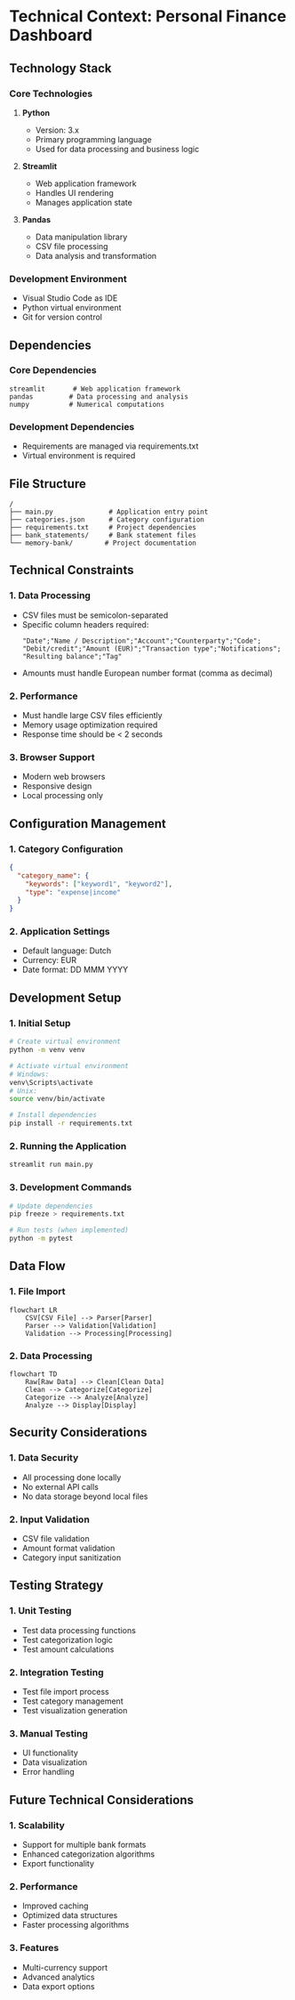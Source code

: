 # Technical Context: Personal Finance Dashboard

## Technology Stack

### Core Technologies
1. **Python**
   - Version: 3.x
   - Primary programming language
   - Used for data processing and business logic

2. **Streamlit**
   - Web application framework
   - Handles UI rendering
   - Manages application state

3. **Pandas**
   - Data manipulation library
   - CSV file processing
   - Data analysis and transformation

### Development Environment
- Visual Studio Code as IDE
- Python virtual environment
- Git for version control

## Dependencies

### Core Dependencies
```plaintext
streamlit       # Web application framework
pandas         # Data processing and analysis
numpy          # Numerical computations
```

### Development Dependencies
- Requirements are managed via requirements.txt
- Virtual environment is required

## File Structure
```
/
├── main.py              # Application entry point
├── categories.json      # Category configuration
├── requirements.txt     # Project dependencies
├── bank_statements/     # Bank statement files
└── memory-bank/        # Project documentation
```

## Technical Constraints

### 1. Data Processing
- CSV files must be semicolon-separated
- Specific column headers required:
  ```
  "Date";"Name / Description";"Account";"Counterparty";"Code";
  "Debit/credit";"Amount (EUR)";"Transaction type";"Notifications";
  "Resulting balance";"Tag"
  ```
- Amounts must handle European number format (comma as decimal)

### 2. Performance
- Must handle large CSV files efficiently
- Memory usage optimization required
- Response time should be < 2 seconds

### 3. Browser Support
- Modern web browsers
- Responsive design
- Local processing only

## Configuration Management

### 1. Category Configuration
```json
{
  "category_name": {
    "keywords": ["keyword1", "keyword2"],
    "type": "expense|income"
  }
}
```

### 2. Application Settings
- Default language: Dutch
- Currency: EUR
- Date format: DD MMM YYYY

## Development Setup

### 1. Initial Setup
```bash
# Create virtual environment
python -m venv venv

# Activate virtual environment
# Windows:
venv\Scripts\activate
# Unix:
source venv/bin/activate

# Install dependencies
pip install -r requirements.txt
```

### 2. Running the Application
```bash
streamlit run main.py
```

### 3. Development Commands
```bash
# Update dependencies
pip freeze > requirements.txt

# Run tests (when implemented)
python -m pytest
```

## Data Flow

### 1. File Import
```mermaid
flowchart LR
    CSV[CSV File] --> Parser[Parser]
    Parser --> Validation[Validation]
    Validation --> Processing[Processing]
```

### 2. Data Processing
```mermaid
flowchart TD
    Raw[Raw Data] --> Clean[Clean Data]
    Clean --> Categorize[Categorize]
    Categorize --> Analyze[Analyze]
    Analyze --> Display[Display]
```

## Security Considerations

### 1. Data Security
- All processing done locally
- No external API calls
- No data storage beyond local files

### 2. Input Validation
- CSV file validation
- Amount format validation
- Category input sanitization

## Testing Strategy

### 1. Unit Testing
- Test data processing functions
- Test categorization logic
- Test amount calculations

### 2. Integration Testing
- Test file import process
- Test category management
- Test visualization generation

### 3. Manual Testing
- UI functionality
- Data visualization
- Error handling

## Future Technical Considerations

### 1. Scalability
- Support for multiple bank formats
- Enhanced categorization algorithms
- Export functionality

### 2. Performance
- Improved caching
- Optimized data structures
- Faster processing algorithms

### 3. Features
- Multi-currency support
- Advanced analytics
- Data export options
